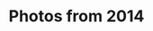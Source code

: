 ---
layout: photo_set
title: Photos from 2014
permalink: /photography/2014/

photos:
    set: 2014
    size: 23 
    indeximage: 1
---